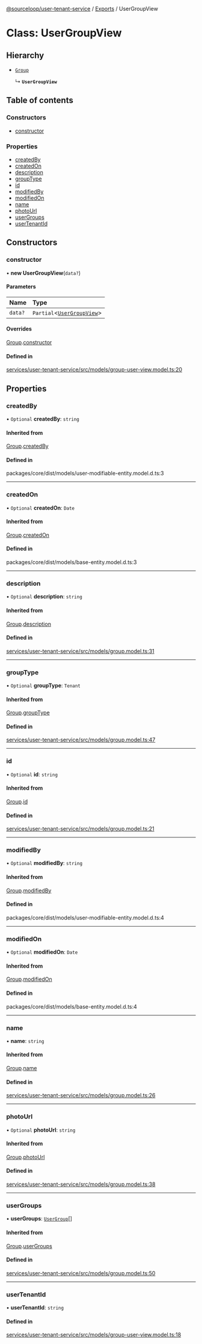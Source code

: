 [@sourceloop/user-tenant-service](../README.md) / [Exports](../modules.md) / UserGroupView

# Class: UserGroupView

## Hierarchy

- [`Group`](Group.md)

  ↳ **`UserGroupView`**

## Table of contents

### Constructors

- [constructor](UserGroupView.md#constructor)

### Properties

- [createdBy](UserGroupView.md#createdby)
- [createdOn](UserGroupView.md#createdon)
- [description](UserGroupView.md#description)
- [groupType](UserGroupView.md#grouptype)
- [id](UserGroupView.md#id)
- [modifiedBy](UserGroupView.md#modifiedby)
- [modifiedOn](UserGroupView.md#modifiedon)
- [name](UserGroupView.md#name)
- [photoUrl](UserGroupView.md#photourl)
- [userGroups](UserGroupView.md#usergroups)
- [userTenantId](UserGroupView.md#usertenantid)

## Constructors

### constructor

• **new UserGroupView**(`data?`)

#### Parameters

| Name | Type |
| :------ | :------ |
| `data?` | `Partial`<[`UserGroupView`](UserGroupView.md)\> |

#### Overrides

[Group](Group.md).[constructor](Group.md#constructor)

#### Defined in

[services/user-tenant-service/src/models/group-user-view.model.ts:20](https://github.com/sourcefuse/loopback4-microservice-catalog/blob/089fc2dc0/services/user-tenant-service/src/models/group-user-view.model.ts#L20)

## Properties

### createdBy

• `Optional` **createdBy**: `string`

#### Inherited from

[Group](Group.md).[createdBy](Group.md#createdby)

#### Defined in

packages/core/dist/models/user-modifiable-entity.model.d.ts:3

___

### createdOn

• `Optional` **createdOn**: `Date`

#### Inherited from

[Group](Group.md).[createdOn](Group.md#createdon)

#### Defined in

packages/core/dist/models/base-entity.model.d.ts:3

___

### description

• `Optional` **description**: `string`

#### Inherited from

[Group](Group.md).[description](Group.md#description)

#### Defined in

[services/user-tenant-service/src/models/group.model.ts:31](https://github.com/sourcefuse/loopback4-microservice-catalog/blob/089fc2dc0/services/user-tenant-service/src/models/group.model.ts#L31)

___

### groupType

• `Optional` **groupType**: `Tenant`

#### Inherited from

[Group](Group.md).[groupType](Group.md#grouptype)

#### Defined in

[services/user-tenant-service/src/models/group.model.ts:47](https://github.com/sourcefuse/loopback4-microservice-catalog/blob/089fc2dc0/services/user-tenant-service/src/models/group.model.ts#L47)

___

### id

• `Optional` **id**: `string`

#### Inherited from

[Group](Group.md).[id](Group.md#id)

#### Defined in

[services/user-tenant-service/src/models/group.model.ts:21](https://github.com/sourcefuse/loopback4-microservice-catalog/blob/089fc2dc0/services/user-tenant-service/src/models/group.model.ts#L21)

___

### modifiedBy

• `Optional` **modifiedBy**: `string`

#### Inherited from

[Group](Group.md).[modifiedBy](Group.md#modifiedby)

#### Defined in

packages/core/dist/models/user-modifiable-entity.model.d.ts:4

___

### modifiedOn

• `Optional` **modifiedOn**: `Date`

#### Inherited from

[Group](Group.md).[modifiedOn](Group.md#modifiedon)

#### Defined in

packages/core/dist/models/base-entity.model.d.ts:4

___

### name

• **name**: `string`

#### Inherited from

[Group](Group.md).[name](Group.md#name)

#### Defined in

[services/user-tenant-service/src/models/group.model.ts:26](https://github.com/sourcefuse/loopback4-microservice-catalog/blob/089fc2dc0/services/user-tenant-service/src/models/group.model.ts#L26)

___

### photoUrl

• `Optional` **photoUrl**: `string`

#### Inherited from

[Group](Group.md).[photoUrl](Group.md#photourl)

#### Defined in

[services/user-tenant-service/src/models/group.model.ts:38](https://github.com/sourcefuse/loopback4-microservice-catalog/blob/089fc2dc0/services/user-tenant-service/src/models/group.model.ts#L38)

___

### userGroups

• **userGroups**: [`UserGroup`](UserGroup.md)[]

#### Inherited from

[Group](Group.md).[userGroups](Group.md#usergroups)

#### Defined in

[services/user-tenant-service/src/models/group.model.ts:50](https://github.com/sourcefuse/loopback4-microservice-catalog/blob/089fc2dc0/services/user-tenant-service/src/models/group.model.ts#L50)

___

### userTenantId

• **userTenantId**: `string`

#### Defined in

[services/user-tenant-service/src/models/group-user-view.model.ts:18](https://github.com/sourcefuse/loopback4-microservice-catalog/blob/089fc2dc0/services/user-tenant-service/src/models/group-user-view.model.ts#L18)
